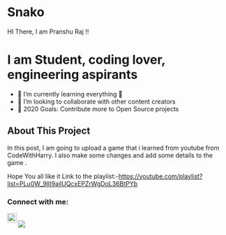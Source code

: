 # Snako
HI There, I am Pranshu Raj !!

# I am Student, coding lover, engineering aspirants
- 🌱 I’m currently learning everything 🤣
- 👯 I’m looking to collaborate with other content creators
- 🥅 2020 Goals: Contribute more to Open Source projects

## About This Project
In this post, I am going to upload a game that i learned from youtube from CodeWithHarry.
I also make some changes and add some details to the game .

Hope You all like it
Link to the playlist:-https://youtube.com/playlist?list=PLu0W_9lII9ailUQcxEPZrWgDoL36BtPYb

### Connect with me:


[<img align="left" alt="codeSTACKr | Instagram" width="22px" src="https://cdn.jsdelivr.net/npm/simple-icons@v3/icons/instagram.svg" />][instagram] 
<br />
[<img src="https://img.icons8.com/color/48/000000/blogger.png"/></a>][blogger]

[instagram]: https://instagram.com/pranshu_raj12
[blogger]: http://pranshuraj12.blogspot.com

